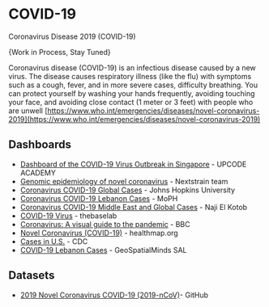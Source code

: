 # COVID-19
Coronavirus Disease 2019 (COVID-19)

{Work in Process, Stay Tuned}

Coronavirus disease (COVID-19) is an infectious disease caused by a new virus.
The disease causes respiratory illness (like the flu) with symptoms such as a cough, 
fever, and in more severe cases, difficulty breathing. You can protect yourself by 
washing your hands frequently, avoiding touching your face, and avoiding close contact 
(1 meter or 3 feet) with people who are unwell [https://www.who.int/emergencies/diseases/novel-coronavirus-2019](https://www.who.int/emergencies/diseases/novel-coronavirus-2019)

## Dashboards
* [Dashboard of the COVID-19 Virus Outbreak in Singapore](https://co.vid19.sg/dashboard) - UPCODE ACADEMY
* [Genomic epidemiology of novel coronavirus](https://nextstrain.org/ncov) - Nextstrain team
* [Coronavirus COVID-19 Global Cases](https://www.arcgis.com/apps/opsdashboard/index.html#/bda7594740fd40299423467b48e9ecf6) - Johns Hopkins University
* [Coronavirus COVID-19 Lebanon Cases](https://maps.moph.gov.lb/portal/apps/opsdashboard/index.html#/d19be998323548278e088076d46d24f8) - MoPH
* [Coronavirus COVID-19 Middle East and Global Cases](http://bit.ly/2019-nCoV-ME) - Naji El Kotob
* [COVID-19 Virus](https://coronavirus.thebaselab.com/) - thebaselab
* [Coronavirus: A visual guide to the pandemic](https://www.bbc.com/news/world-51235105) - BBC
* [Novel Coronavirus (COVID-19)](https://www.healthmap.org/covid-19/?mod=article_inline) - healthmap.org
* [Cases in U.S.](https://www.cdc.gov/coronavirus/2019-ncov/cases-updates/cases-in-us.html) - CDC
* [COVID-19 Lebanon Cases](https://geospatialminds.maps.arcgis.com/apps/opsdashboard/index.html#/389056954e9f43f1acbd3f1055bed602) - GeoSpatialMinds SAL
## Datasets
* [2019 Novel Coronavirus COVID-19 (2019-nCoV)](https://github.com/CSSEGISandData/COVID-19)- GitHub





